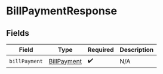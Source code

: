 # BillPaymentResponse


## Fields

| Field                                             | Type                                              | Required                                          | Description                                       |
| ------------------------------------------------- | ------------------------------------------------- | ------------------------------------------------- | ------------------------------------------------- |
| `billPayment`                                     | [BillPayment](../../models/shared/billpayment.md) | :heavy_check_mark:                                | N/A                                               |